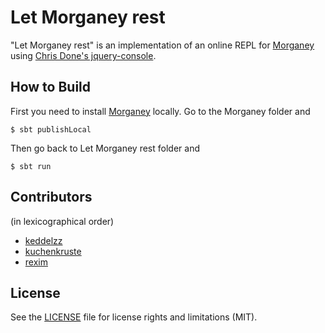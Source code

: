 
# Let Morganey rest

"Let Morganey rest" is an implementation of an online REPL for
[Morganey] using [Chris Done's jquery-console](https://github.com/chrisdone/jquery-console).

## How to Build

First you need to install [Morganey] locally. Go to the Morganey folder and

    $ sbt publishLocal

Then go back to Let Morganey rest folder and

    $ sbt run

## Contributors

(in lexicographical order)

- [keddelzz](https://github.com/keddelzz)
- [kuchenkruste](https://github.com/kuchenkruste)
- [rexim](https://github.com/rexim)

## License

See the [LICENSE](LICENSE) file for license rights and limitations (MIT).

[Morganey]: https://github.com/rexim/Morganey
